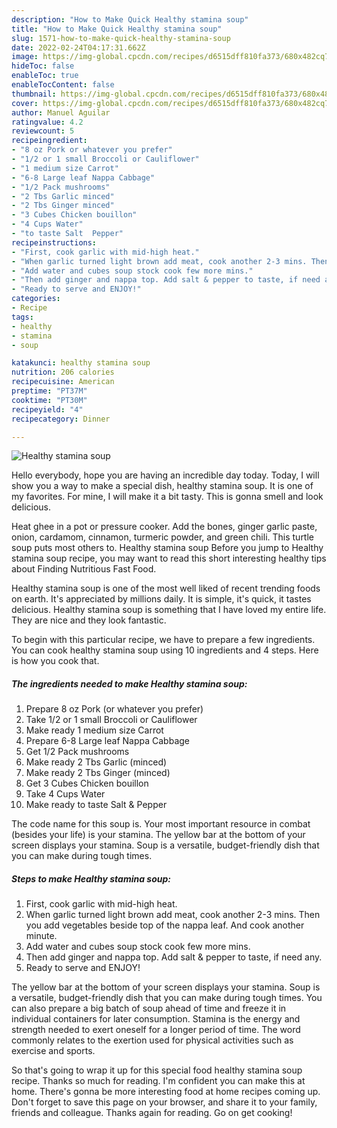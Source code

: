 ```yaml
---
description: "How to Make Quick Healthy stamina soup"
title: "How to Make Quick Healthy stamina soup"
slug: 1571-how-to-make-quick-healthy-stamina-soup
date: 2022-02-24T04:17:31.662Z
image: https://img-global.cpcdn.com/recipes/d6515dff810fa373/680x482cq70/healthy-stamina-soup-recipe-main-photo.jpg
hideToc: false
enableToc: true
enableTocContent: false
thumbnail: https://img-global.cpcdn.com/recipes/d6515dff810fa373/680x482cq70/healthy-stamina-soup-recipe-main-photo.jpg
cover: https://img-global.cpcdn.com/recipes/d6515dff810fa373/680x482cq70/healthy-stamina-soup-recipe-main-photo.jpg
author: Manuel Aguilar
ratingvalue: 4.2
reviewcount: 5
recipeingredient:
- "8 oz Pork or whatever you prefer"
- "1/2 or 1 small Broccoli or Cauliflower"
- "1 medium size Carrot"
- "6-8 Large leaf Nappa Cabbage"
- "1/2 Pack mushrooms"
- "2 Tbs Garlic minced"
- "2 Tbs Ginger minced"
- "3 Cubes Chicken bouillon"
- "4 Cups Water"
- "to taste Salt  Pepper"
recipeinstructions:
- "First, cook garlic with mid-high heat."
- "When garlic turned light brown add meat, cook another 2-3 mins. Then you add vegetables beside top of the nappa leaf. And cook another minute."
- "Add water and cubes soup stock cook few more mins."
- "Then add ginger and nappa top. Add salt & pepper to taste, if need any."
- "Ready to serve and ENJOY!"
categories:
- Recipe
tags:
- healthy
- stamina
- soup

katakunci: healthy stamina soup 
nutrition: 206 calories
recipecuisine: American
preptime: "PT37M"
cooktime: "PT30M"
recipeyield: "4"
recipecategory: Dinner

---
```



![Healthy stamina soup](https://img-global.cpcdn.com/recipes/d6515dff810fa373/680x482cq70/healthy-stamina-soup-recipe-main-photo.jpg)

Hello everybody, hope you are having an incredible day today. Today, I will show you a way to make a special dish, healthy stamina soup. It is one of my favorites. For mine, I will make it a bit tasty. This is gonna smell and look delicious.

Heat ghee in a pot or pressure cooker. Add the bones, ginger garlic paste, onion, cardamom, cinnamon, turmeric powder, and green chili. This turtle soup puts most others to. Healthy stamina soup Before you jump to Healthy stamina soup recipe, you may want to read this short interesting healthy tips about Finding Nutritious Fast Food.

Healthy stamina soup is one of the most well liked of recent trending foods on earth. It's appreciated by millions daily. It is simple, it's quick, it tastes delicious. Healthy stamina soup is something that I have loved my entire life. They are nice and they look fantastic.


To begin with this particular recipe, we have to prepare a few ingredients. You can cook healthy stamina soup using 10 ingredients and 4 steps. Here is how you cook that.

<!--inarticleads1-->

##### The ingredients needed to make Healthy stamina soup:

1. Prepare 8 oz Pork (or whatever you prefer)
1. Take 1/2 or 1 small Broccoli or Cauliflower
1. Make ready 1 medium size Carrot
1. Prepare 6-8 Large leaf Nappa Cabbage
1. Get 1/2 Pack mushrooms
1. Make ready 2 Tbs Garlic (minced)
1. Make ready 2 Tbs Ginger (minced)
1. Get 3 Cubes Chicken bouillon
1. Take 4 Cups Water
1. Make ready to taste Salt & Pepper


The code name for this soup is. Your most important resource in combat (besides your life) is your stamina. The yellow bar at the bottom of your screen displays your stamina. Soup is a versatile, budget-friendly dish that you can make during tough times. 

<!--inarticleads2-->

##### Steps to make Healthy stamina soup:

1. First, cook garlic with mid-high heat.
1. When garlic turned light brown add meat, cook another 2-3 mins. Then you add vegetables beside top of the nappa leaf. And cook another minute.
1. Add water and cubes soup stock cook few more mins.
1. Then add ginger and nappa top. Add salt & pepper to taste, if need any.
1. Ready to serve and ENJOY!

The yellow bar at the bottom of your screen displays your stamina. Soup is a versatile, budget-friendly dish that you can make during tough times. You can also prepare a big batch of soup ahead of time and freeze it in individual containers for later consumption. Stamina is the energy and strength needed to exert oneself for a longer period of time. The word commonly relates to the exertion used for physical activities such as exercise and sports. 

So that's going to wrap it up for this special food healthy stamina soup recipe. Thanks so much for reading. I'm confident you can make this at home. There's gonna be more interesting food at home recipes coming up. Don't forget to save this page on your browser, and share it to your family, friends and colleague. Thanks again for reading. Go on get cooking!
